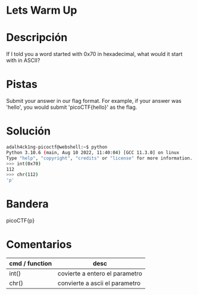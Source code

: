 # Lets Warm Up

# Descripción
If I told you a word started with 0x70 in hexadecimal, what would it start with in ASCII?
# Pistas
Submit your answer in our flag format. For example, if your answer was 'hello', you would submit 'picoCTF{hello}' as the flag.
# Solución

```bash
adalh4ck1ng-picoctf@webshell:~$ python
Python 3.10.6 (main, Aug 10 2022, 11:40:04) [GCC 11.3.0] on linux
Type "help", "copyright", "credits" or "license" for more information.
>>> int(0x70)
112
>>> chr(112)
'p'
```

# Bandera
picoCTF{p}
# Comentarios
|cmd / function| desc|
|-----|------|
| int()| covierte a entero el parametro|
| chr()| convierte a ascii el parametro|
